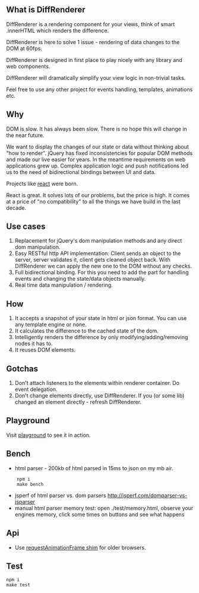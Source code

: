 ## What is DiffRenderer

DiffRenderer is a rendering component for your views, think of smart .innerHTML which renders the difference.

DiffRenderer is here to solve 1 issue - rendering of data changes to the DOM at 60fps.

DiffRenderer is designed in first place to play nicely with any library and web components.

DiffRenderer will dramatically simplify your view logic in non-trivial tasks.

Feel free to use any other project for events handling, templates, animations etc.

## Why

DOM is slow. It has always been slow. There is no hope this will change in the near future.

We want to display the changes of our state or data without thinking about "how to render".
jQuery has fixed inconsistencies for popular DOM methods and made our live easier for years. In the meantime requirements on web applications grew up. Complex application logic and push notifications led us to the need of bidirectional bindings between UI and data.

Projects like [react](https://github.com/facebook/react/) were born.

React is great. It solves lots of our problems, but the price is high. It comes at a price of "no compatibility" to all the things we have build in the last decade.

## Use cases

1. Replacement for jQuery's dom manipulation methods and any direct dom manipulation.
1. Easy RESTful http API implementation:
   Client sends an object to the server, server validates it, client gets cleaned object back. With DiffRenderer we can apply the new one to the DOM without any checks.
1. Full bidirectional binding. For this you need to add the part for handling events and changing the state/data objects manually.
1. Real time data manipulation / rendering.

## How

1. It accepts a snapshot of your state in html or json format. You can use any template engine or none.
1. It calculates the difference to the cached state of the dom.
1. Intelligently renders the difference by only modifying/adding/removing nodes it has to.
1. It reuses DOM elements.

## Gotchas

1. Don't attach listeners to the elements within renderer container. Do event delegation.
1. Don't change elements directly, use DiffRenderer. If you (or some lib) changed an element directly - refresh DiffRenderer.

## Playground

Visit [playground](//kof.github.com/diff-renderer/demo/playground.html) to see it in action.

## Bench

- html parser - 200kb of html parsed in 15ms to json on my mb air.
```
    npm i
    make bench
```
- jsperf of html parser vs. dom parsers http://jsperf.com/domparser-vs-jsparser
- manual html parser memory test: open ./test/memory.html, observe your engines memory, click some times on buttons and see what happens

## Api

- Use [requestAnimationFrame shim](https://github.com/kof/animation-frame) for older browsers.

## Test

    npm i
    make test
